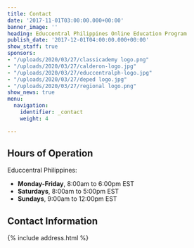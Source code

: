 ```yaml
---
title: Contact
date: '2017-11-01T03:00:00.000+00:00'
banner_image: ''
heading: Educcentral Philippines Online Education Program
publish_date: '2017-12-01T04:00:00.000+00:00'
show_staff: true
sponsors:
- "/uploads/2020/03/27/classicademy logo.png"
- "/uploads/2020/03/27/calderon-logo.jpg"
- "/uploads/2020/03/27/educcentralph-logo.jpg"
- "/uploads/2020/03/27/deped logo.jpg"
- "/uploads/2020/03/27/regional logo.png"
show_news: true
menu:
  navigation:
    identifier: _contact
    weight: 4

---
```

## Hours of Operation

Educcentral Philippines:

* **Monday-Friday**, 8:00am to 6:00pm EST
* **Saturdays**, 8:00am to 5:00pm EST
* **Sundays**, 9:00am to 12:00pm EST

## Contact Information

{% include address.html %}